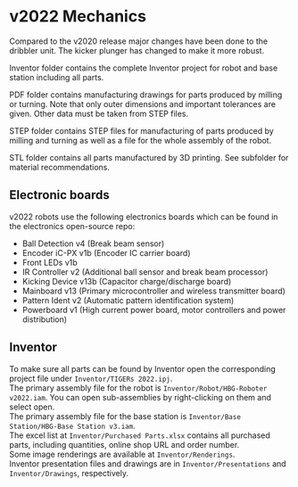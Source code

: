 # v2022 Mechanics

Compared to the v2020 release major changes have been done to the dribbler unit. The kicker plunger has changed to make it more robust.

Inventor folder contains the complete Inventor project for robot and base station including all parts.

PDF folder contains manufacturing drawings for parts produced by milling or turning. Note that only outer dimensions and important tolerances are given. Other data must be taken from STEP files.

STEP folder contains STEP files for manufacturing of parts produced by milling and turning as well as a file for the whole assembly of the robot.

STL folder contains all parts manufactured by 3D printing. See subfolder for material recommendations.

## Electronic boards
v2022 robots use the following electronics boards which can be found in the electronics open-source repo:
- Ball Detection v4 (Break beam sensor)
- Encoder iC-PX v1b (Encoder IC carrier board)
- Front LEDs v1b
- IR Controller v2 (Additional ball sensor and break beam processor)
- Kicking Device v13b (Capacitor charge/discharge board)
- Mainboard v13 (Primary microcontroller and wireless transmitter board)
- Pattern Ident v2 (Automatic pattern identification system)
- Powerboard v1 (High current power board, motor controllers and power distribution)

## Inventor
To make sure all parts can be found by Inventor open the corresponding project file under `Inventor/TIGERs 2022.ipj`.  
The primary assembly file for the robot is `Inventor/Robot/HBG-Roboter v2022.iam`. You can open sub-assemblies by right-clicking on them and select open.  
The primary assembly file for the base station is `Inventor/Base Station/HBG-Base Station v3.iam`.  
The excel list at `Inventor/Purchased Parts.xlsx` contains all purchased parts, including quantities, online shop URL and order number.  
Some image renderings are available at `Inventor/Renderings`.  
Inventor presentation files and drawings are in `Inventor/Presentations` and `Inventor/Drawings`, respectively.
